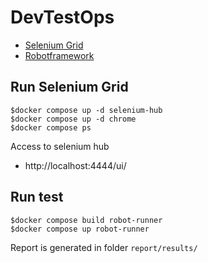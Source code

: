 # DevTestOps
* [Selenium Grid](https://github.com/SeleniumHQ/docker-selenium)
* [Robotframework](https://robotframework.org/)

## Run Selenium Grid
```
$docker compose up -d selenium-hub
$docker compose up -d chrome
$docker compose ps
```

Access to selenium hub
* http://localhost:4444/ui/

## Run test
```
$docker compose build robot-runner
$docker compose up robot-runner
```

Report is generated in folder `report/results/`